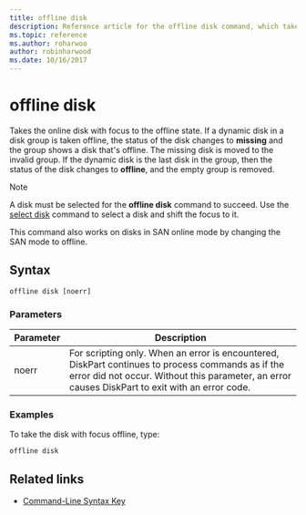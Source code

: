 ```yaml
---
title: offline disk
description: Reference article for the offline disk command, which takes the online disk with focus to the offline state.
ms.topic: reference
ms.author: roharwoo
author: robinharwood
ms.date: 10/16/2017
---
```


# offline disk

Takes the online disk with focus to the offline state. If a dynamic disk in a disk group is taken offline, the status of the disk changes to **missing** and the group shows a disk that's offline. The missing disk is moved to the invalid group. If the dynamic disk is the last disk in the group, then the status of the disk changes to **offline**, and the empty group is removed.

> [!NOTE]
> A disk must be selected for the **offline disk** command to succeed. Use the [select disk](select-disk.md) command to select a disk and shift the focus to it.
>
> This command also works on disks in SAN online mode by changing the SAN mode to offline.

## Syntax

```
offline disk [noerr]
```

### Parameters

| Parameter | Description |
| --------- | ----------- |
| noerr | For scripting only. When an error is encountered, DiskPart continues to process commands as if the error did not occur. Without this parameter, an error causes DiskPart to exit with an error code. |

### Examples

To take the disk with focus offline, type:

```
offline disk
```

## Related links

- [Command-Line Syntax Key](command-line-syntax-key.md)
